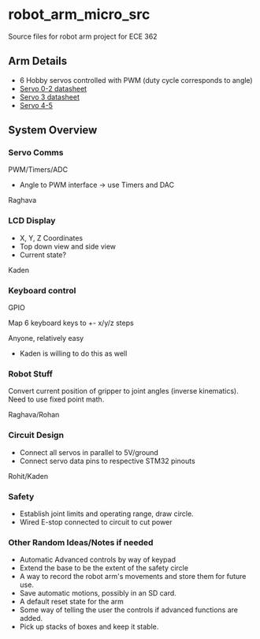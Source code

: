 # robot_arm_micro_src

Source files for robot arm project for ECE 362

## Arm Details

- 6 Hobby servos controlled with PWM (duty cycle corresponds to angle)
- [Servo 0-2 datasheet](https://components101.com/sites/default/files/component_datasheet/MG996R-Datasheet.pdf)
- [Servo 3 datasheet](http://www.ee.ic.ac.uk/pcheung/teaching/DE1_EE/stores/sg90_datasheet.pdf)
- [Servo 4-5](https://www.agf-rc.com/agfrc-digital-servo-b11dls-p1670802.html)

## System Overview

### Servo Comms

PWM/Timers/ADC

- Angle to PWM interface -> use Timers and DAC

Raghava

### LCD Display

- X, Y, Z Coordinates
- Top down view and side view
- Current state?


Kaden

### Keyboard control

GPIO

Map 6 keyboard keys to +- x/y/z steps 

Anyone, relatively easy
- Kaden is willing to do this as well

### Robot Stuff

Convert current position of gripper to joint angles (inverse kinematics). Need to use fixed point math. 

Raghava/Rohan

### Circuit Design

- Connect all servos in parallel to 5V/ground
- Connect servo data pins to respective STM32 pinouts

Rohit/Kaden

### Safety

- Establish joint limits and operating range, draw circle.
- Wired E-stop connected to circuit to cut power

### Other Random Ideas/Notes if needed
- Automatic Advanced controls by way of keypad
- Extend the base to be the extent of the safety circle
- A way to record the robot arm's movements and store them for future use.
- Save automatic motions, possibly in an SD card.
- A default reset state for the arm
- Some way of telling the user the controls if advanced functions are added.
- Pick up stacks of boxes and keep it stable.

